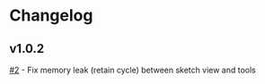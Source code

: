 # Changelog

## v1.0.2

[#2](https://github.com/Khan/react-native-sketch-view/pull/2) - Fix memory leak (retain cycle) between sketch view and tools
